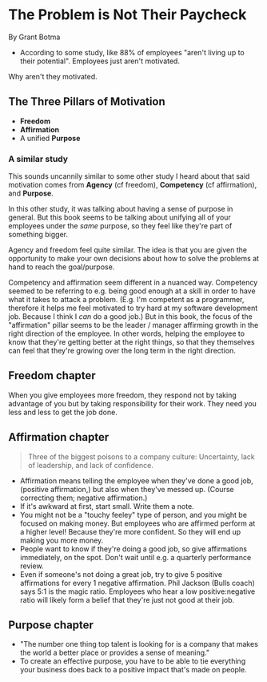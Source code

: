 # The Problem is Not Their Paycheck

By Grant Botma

- According to some study, like 88% of employees "aren't living up to their potential". Employees just aren't motivated.

Why aren't they motivated.

## The Three Pillars of Motivation

- **Freedom**
- **Affirmation**
- A unified **Purpose**

### A similar study

This sounds uncannily similar to some other study I heard about that said motivation comes from **Agency** (cf freedom), **Competency** (cf affirmation), and **Purpose**.

In this other study, it was talking about having a sense of purpose in general. But this book seems to be talking about unifying all of your employees under the _same_ purpose, so they feel like they're part of something bigger.

Agency and freedom feel quite similar. The idea is that you are given the opportunity to make your own decisions about how to solve the problems at hand to reach the goal/purpose.

Competency and affirmation seem different in a nuanced way. Competency seemed to be referring to e.g. being good enough at a skill in order to have what it takes to attack a problem. (E.g. I'm competent as a programmer, therefore it helps me feel motivated to try hard at my software development job. Because I think I _can_ do a good job.) But in this book, the focus of the "affirmation" pillar seems to be the leader / manager affirming growth in the right direction of the employee. In other words, helping the employee to know that they're getting better at the right things, so that they themselves can feel that they're growing over the long term in the right direction.

## Freedom chapter

When you give employees more freedom, they respond not by taking advantage of you but by taking responsibility for their work. They need you less and less to get the job done.

## Affirmation chapter

> Three of the biggest poisons to a company culture: Uncertainty, lack of leadership, and lack of confidence.

- Affirmation means telling the employee when they've done a good job, (positive affirmation,) but also when they've messed up. (Course correcting them; negative affirmation.)
- If it's awkward at first, start small. Write them a note.
- You might not be a "touchy feeley" type of person, and you might be focused on making money. But employees who are affirmed perform at a higher level! Because they're more confident. So they will end up making you more money.
- People want to know if they're doing a good job, so give affirmations immediately, on the spot. Don't wait until e.g. a quarterly performance review.
- Even if someone's not doing a great job, try to give 5 positive affirmations for every 1 negative affirmation. Phil Jackson (Bulls coach) says 5:1 is the magic ratio. Employees who hear a low positive:negative ratio will likely form a belief that they're just not good at their job.

## Purpose chapter

- "The number one thing top talent is looking for is a company that makes the world a better place or provides a sense of meaning."
- To create an effective purpose, you have to be able to tie everything your business does back to a positive impact that's made on people.
